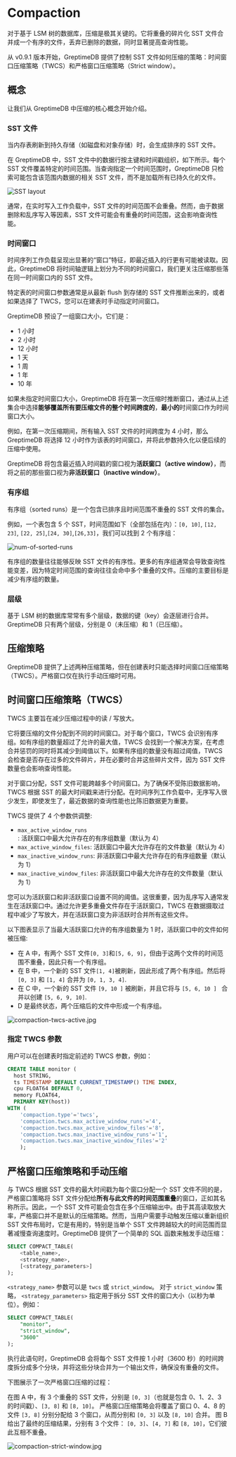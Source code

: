 # Compaction

对于基于 LSM 树的数据库，压缩是极其关键的。它将重叠的碎片化 SST 文件合并成一个有序的文件，丢弃已删除的数据，同时显著提高查询性能。

从 v0.9.1 版本开始，GreptimeDB 提供了控制 SST 文件如何压缩的策略：时间窗口压缩策略（TWCS）和严格窗口压缩策略（Strict window）。

## 概念

让我们从 GreptimeDB 中压缩的核心概念开始介绍。

### SST 文件

当内存表刷新到持久存储（如磁盘和对象存储）时，会生成排序的 SST 文件。

在 GreptimeDB 中，SST 文件中的数据行按主键和时间戳组织，如下所示。每个 SST 文件覆盖特定的时间范围。当查询指定一个时间范围时，GreptimeDB 只检索可能包含该范围内数据的相关 SST 文件，而不是加载所有已持久化的文件。

![SST layout](/compaction-sst-file-layout.jpg)

通常，在实时写入工作负载中，SST 文件的时间范围不会重叠。然而，由于数据删除和乱序写入等因素，SST 文件可能会有重叠的时间范围，这会影响查询性能。

### 时间窗口

时间序列工作负载呈现出显著的“窗口”特征，即最近插入的行更有可能被读取。因此，GreptimeDB 将时间轴逻辑上划分为不同的时间窗口，我们更关注压缩那些落在同一时间窗口内的 SST 文件。

特定表的时间窗口参数通常是从最新 flush 到存储的 SST 文件推断出来的，或者如果选择了 TWCS，您可以在建表时手动指定时间窗口。

GreptimeDB 预设了一组窗口大小，它们是：
- 1 小时
- 2 小时
- 12 小时
- 1 天
- 1 周
- 1 年
- 10 年

如果未指定时间窗口大小，GreptimeDB 将在第一次压缩时推断窗口，通过从上述集合中选择**能够覆盖所有要压缩文件的整个时间跨度的**，**最小的**时间窗口作为时间窗口大小。

例如，在第一次压缩期间，所有输入 SST 文件的时间跨度为 4 小时，那么 GreptimeDB 将选择 12 小时作为该表的时间窗口，并将此参数持久化以便后续的压缩中使用。

GreptimeDB 将包含最近插入时间戳的窗口视为**活跃窗口（active window）**，而将之前的那些窗口视为**非活跃窗口（inactive window）**。

### 有序组
有序组（sorted runs）是一个包含已排序且时间范围不重叠的 SST 文件的集合。

例如，一个表包含 5 个 SST，时间范围如下（全部包括在内）：`[0, 10]`, `[12, 23]`, `[22, 25]`,`[24, 30]`,`[26,33]`，我们可以找到 2 个有序组：

![num-of-sorted-runs](/compaction-num-sorted-runs.jpg)


有序组的数量往往能够反映 SST 文件的有序性。更多的有序组通常会导致查询性能变差，因为特定时间范围的查询往往会命中多个重叠的文件。压缩的主要目标是减少有序组的数量。

### 层级

基于 LSM 树的数据库常常有多个层级，数据的键（key）会逐层进行合并。GreptimeDB 只有两个层级，分别是 0（未压缩）和 1（已压缩）。

## 压缩策略

GreptimeDB 提供了上述两种压缩策略，但在创建表时只能选择时间窗口压缩策略（TWCS）。严格窗口仅在执行手动压缩时可用。

## 时间窗口压缩策略（TWCS）

TWCS 主要旨在减少压缩过程中的读 / 写放大。

它将要压缩的文件分配到不同的时间窗口。对于每个窗口，TWCS 会识别有序组。如有序组的数量超过了允许的最大值，TWCS 会找到一个解决方案，在考虑合并惩罚的同时将其减少到阈值以下。如果有序组的数量没有超过阈值，TWCS 会检查是否存在过多的文件碎片，并在必要时合并这些碎片文件，因为 SST 文件数量也会影响查询性能。

对于窗口分配，SST 文件可能跨越多个时间窗口。为了确保不受陈旧数据影响，TWCS 根据 SST 的最大时间戳来进行分配。在时间序列工作负载中，无序写入很少发生，即使发生了，最近数据的查询性能也比陈旧数据更为重要。

TWCS 提供了 4 个参数供调整:
- `max_active_window_runs`: 活跃窗口中最大允许存在的有序组数量（默认为 4）
- `max_active_window_files`: 活跃窗口中最大允许存在的文件数量（默认为 4）
- `max_inactive_window_runs`: 非活跃窗口中最大允许存在的有序组数量（默认为 1）
- `max_inactive_window_files`: 非活跃窗口中最大允许存在的文件数量（默认为 1）

您可以为活跃窗口和非活跃窗口设置不同的阈值。这很重要，因为乱序写入通常发生在活跃窗口中。通过允许更多重叠文件存在于活跃窗口，TWCS 在数据摄取过程中减少了写放大，并在活跃窗口变为非活跃时合并所有这些文件。

以下图表显示了当最大活跃窗口允许的有序组数量为 1 时，活跃窗口中的文件如何被压缩:
- 在 A 中，有两个 SST 文件`[0, 3]`和`[5, 6, 9]`，但由于这两个文件的时间范围不重叠，因此只有一个有序组。
- 在 B 中，一个新的 SST 文件`[1, 4]`被刷新，因此形成了两个有序组。然后将 `[0, 3]` 和 `[1, 4]` 合并为 `[0, 1, 3, 4]`.
- 在 C 中，一个新的 SST 文件 ` [9, 10 ] ` 被刷新，并且它将与 `[5, 6, 10 ] ` 合并以创建 `[5, 6, 9, 10]`.
- D 是最终状态，两个压缩后的文件中形成一个有序组。

![compaction-twcs-active.jpg](/compaction-twcs-active.jpg)

### 指定 TWCS 参数
用户可以在创建表时指定前述的 TWCS 参数，例如：

```sql
CREATE TABLE monitor (
  host STRING,
  ts TIMESTAMP DEFAULT CURRENT_TIMESTAMP() TIME INDEX,
  cpu FLOAT64 DEFAULT 0,
  memory FLOAT64,
  PRIMARY KEY(host))
WITH (
    'compaction.type'='twcs', 
    'compaction.twcs.max_active_window_runs'='4', 
    'compaction.twcs.max_active_window_files'='8', 
    'compaction.twcs.max_inactive_window_runs'='1',
    'compaction.twcs.max_inactive_window_files'='2'
    );
```

## 严格窗口压缩策略和手动压缩

与 TWCS 根据 SST 文件的最大时间戳为每个窗口分配一个 SST 文件不同的是，严格窗口策略将 SST 文件分配给**所有与此文件的时间范围重叠**的窗口，正如其名称所示。因此，一个 SST 文件可能会包含在多个压缩输出中。由于其高读取放大率，严格窗口并不是默认的压缩策略。然而，当用户需要手动触发压缩以重新组织 SST 文件布局时，它是有用的，特别是当单个 SST 文件跨越较大的时间范围而显著减慢查询速度时。GreptimeDB 提供了一个简单的 SQL 函数来触发手动压缩：

```sql
SELECT COMPACT_TABLE(
    <table_name>, 
    <strategy_name>, 
    [<strategy_parameters>]
);
```

`<strategy_name>` 参数可以是 `twcs` 或 `strict_window`。
对于 `strict_window` 策略， `<strategy_parameters>` 指定用于拆分 SST 文件的窗口大小（以秒为单位）。例如：

```sql
SELECT COMPACT_TABLE(
    "monitor", 
    "strict_window", 
    "3600"
);
```

执行此语句时，GreptimeDB 会将每个 SST 文件按 1 小时（3600 秒）的时间跨度拆分成多个分块，并将这些分块合并为一个输出文件，确保没有重叠的文件。

下图展示了一次严格窗口压缩的过程：

在图 A 中，有 3 个重叠的 SST 文件，分别是 `[0, 3]`（也就是包含 0、1、2、3 的时间戳）、`[3, 8]` 和 `[8, 10]`。
严格窗口压缩策略会将覆盖了窗口 0、4、8 的文件 `[3, 8]` 分别分配给 3 个窗口，从而分别和 `[0, 3]` 以及 `[8, 10]` 合并。
图 B 给出了最终的压缩结果，分别有 3 个文件： `[0, 3]`、`[4, 7]` 和 `[8, 10]`，它们彼此互相不重叠。

![compaction-strict-window.jpg](/compaction-strict-window.jpg)